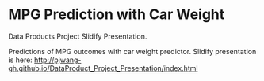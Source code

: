 MPG Prediction with Car Weight
================================
Data Products Project Slidify Presentation.

Predictions of MPG outcomes with car weight predictor.
Slidify presentation is here: http://pjwang-gh.github.io/DataProduct_Project_Presentation/index.html
